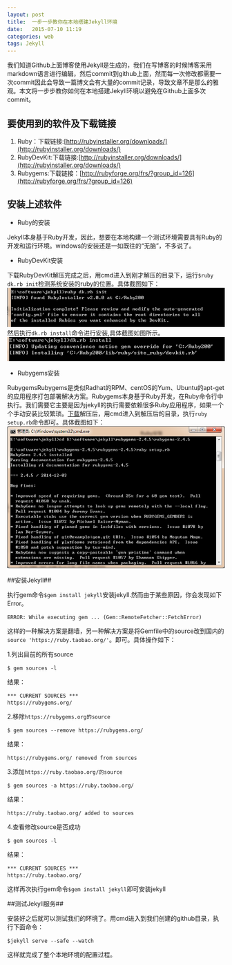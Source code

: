 ```yaml
---
layout: post
title:  一步一步教你在本地搭建Jekyll环境
date:   2015-07-10 11:19
categories: web
tags: Jekyll
---
```


我们知道Github上面博客使用Jekyll是生成的，我们在写博客的时候博客采用markdown语言进行编辑，然后commit到github上面，然而每一次修改都需要一次commit因此会导致一篇博文会有大量的commit记录，导致文章不是那么的雅观。本文将一步步教你如何在本地搭建Jekyll环境以避免在Github上面多次commit。

## 要使用到的软件及下载链接 ##
1. Ruby：下载链接:[http://rubyinstaller.org/downloads/](http://rubyinstaller.org/downloads/)
2. RubyDevKit:下载链接:[http://rubyinstaller.org/downloads/](http://rubyinstaller.org/downloads/)
3. Rubygems:下载链接：[http://rubyforge.org/frs/?group_id=126](http://rubyforge.org/frs/?group_id=126)


## 安装上述软件 ##

- Ruby的安装

Jekyll本身基于Ruby开发，因此，想要在本地构建一个测试环境需要具有Ruby的开发和运行环境。windows的安装还是一如既往的“无脑”，不多说了。

- RubyDevKit安装

下载RubyDevKit解压完成之后，用cmd进入到刚才解压的目录下，运行`$ruby dk.rb init`检测系统安装的ruby的位置。具体截图如下：
![](/assets/img/20150710/rubyInit.png)
然后执行`dk.rb install`命令进行安装,具体截图如图所示。
![](/assets/img/20150710/dkInstall.png)

- Rubygems安装

RubygemsRubygems是类似Radhat的RPM、centOS的Yum、Ubuntu的apt-get的应用程序打包部署解决方案。Rubygems本身基于Ruby开发，在Ruby命令行中执行。我们需要它主要是因为jekyll的执行需要依赖很多Ruby应用程序，如果一个个手动安装比较繁琐。[下载]([http://rubyforge.org/frs/?group_id=126](http://rubyforge.org/frs/?group_id=126) "下载")解压后，用cmd进入到解压后的目录，执行`ruby setup.rb`命令即可。具体截图如下：![](/assets/img/20150710/rubyGemInstall.png)

##安装Jekyll##

执行gem命令`$gem install jekyll`安装jekyll.然而由于某些原因，你会发现如下Error。

    ERROR: While executing gem ... (Gem::RemoteFetcher::FetchError)

这样的一种解决方案是翻墙，另一种解决方案是将Gemfile中的source改到国内的`source 'https://ruby.taobao.org/'`。即可。具体操作如下：

1.列出目前的所有source

    $ gem sources -l

结果：

    *** CURRENT SOURCES ***
    https://rubygems.org/


2.移除`https://rubygems.org的source`


    $ gem sources --remove https://rubygems.org/

结果：


    https://rubygems.org/ removed from sources

3.添加`https://ruby.taobao.org/的source`

    $ gem sources -a https://ruby.taobao.org/
    
结果：

    https://ruby.taobao.org/ added to sources

4.查看修改source是否成功

    $ gem sources -l

结果：

    *** CURRENT SOURCES ***
    https://ruby.taobao.org/

这样再次执行gem命令`$gem install jekyll`即可安装jekyll

##测试Jekyll服务##

安装好之后就可以测试我们的环境了。用cmd进入到我们创建的github目录，执行下面命令：


    $jekyll serve --safe --watch

这样就完成了整个本地环境的配置过程。



